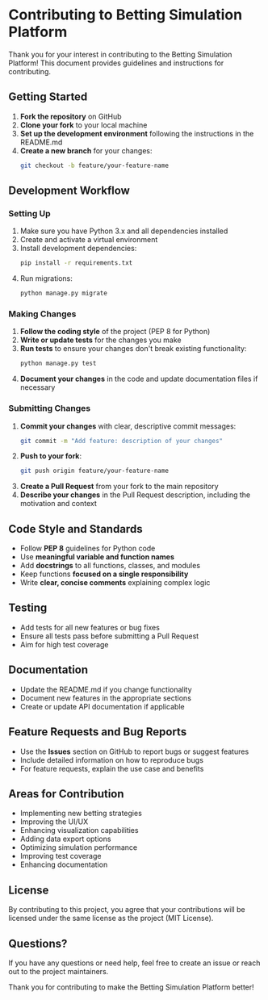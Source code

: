 # Contributing to Betting Simulation Platform

Thank you for your interest in contributing to the Betting Simulation Platform! This document provides guidelines and instructions for contributing.

## Getting Started

1. **Fork the repository** on GitHub
2. **Clone your fork** to your local machine
3. **Set up the development environment** following the instructions in the README.md
4. **Create a new branch** for your changes:
   ```bash
   git checkout -b feature/your-feature-name
   ```

## Development Workflow

### Setting Up

1. Make sure you have Python 3.x and all dependencies installed
2. Create and activate a virtual environment
3. Install development dependencies:
   ```bash
   pip install -r requirements.txt
   ```
4. Run migrations:
   ```bash
   python manage.py migrate
   ```

### Making Changes

1. **Follow the coding style** of the project (PEP 8 for Python)
2. **Write or update tests** for the changes you make
3. **Run tests** to ensure your changes don't break existing functionality:
   ```bash
   python manage.py test
   ```
4. **Document your changes** in the code and update documentation files if necessary

### Submitting Changes

1. **Commit your changes** with clear, descriptive commit messages:
   ```bash
   git commit -m "Add feature: description of your changes"
   ```
2. **Push to your fork**:
   ```bash
   git push origin feature/your-feature-name
   ```
3. **Create a Pull Request** from your fork to the main repository
4. **Describe your changes** in the Pull Request description, including the motivation and context

## Code Style and Standards

- Follow **PEP 8** guidelines for Python code
- Use **meaningful variable and function names**
- Add **docstrings** to all functions, classes, and modules
- Keep functions **focused on a single responsibility**
- Write **clear, concise comments** explaining complex logic

## Testing

- Add tests for all new features or bug fixes
- Ensure all tests pass before submitting a Pull Request
- Aim for high test coverage

## Documentation

- Update the README.md if you change functionality
- Document new features in the appropriate sections
- Create or update API documentation if applicable

## Feature Requests and Bug Reports

- Use the **Issues** section on GitHub to report bugs or suggest features
- Include detailed information on how to reproduce bugs
- For feature requests, explain the use case and benefits

## Areas for Contribution

- Implementing new betting strategies
- Improving the UI/UX
- Enhancing visualization capabilities
- Adding data export options
- Optimizing simulation performance
- Improving test coverage
- Enhancing documentation

## License

By contributing to this project, you agree that your contributions will be licensed under the same license as the project (MIT License).

## Questions?

If you have any questions or need help, feel free to create an issue or reach out to the project maintainers.

Thank you for contributing to make the Betting Simulation Platform better! 